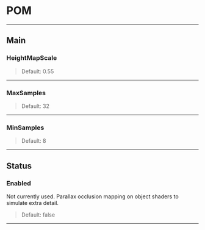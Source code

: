 # POM

---

## Main

### HeightMapScale

>Default: 0.55

---

### MaxSamples

>Default: 32

---

### MinSamples

>Default: 8

---

## Status

### Enabled

Not currently used. Parallax occlusion mapping on object shaders to simulate extra detail.

>Default: false

---
